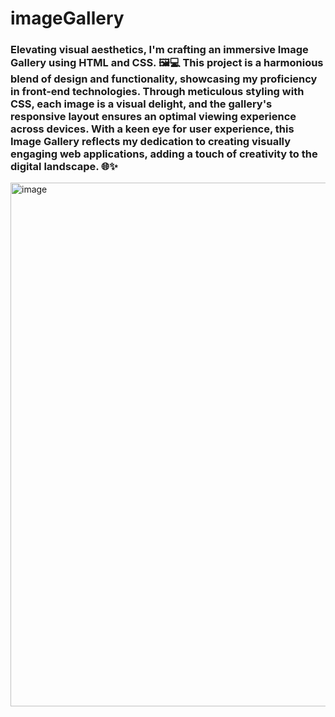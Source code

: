 # imageGallery
<h3>Elevating visual aesthetics, I'm crafting an immersive Image Gallery using HTML and CSS. 🖼️💻 This project is a harmonious blend of design and functionality, showcasing my proficiency in front-end technologies. Through meticulous styling with CSS, each image is a visual delight, and the gallery's responsive layout ensures an optimal viewing experience across devices. With a keen eye for user experience, this Image Gallery reflects my dedication to creating visually engaging web applications, adding a touch of creativity to the digital landscape. 🌐✨</h3>

<img width="838" alt="image" src="https://github.com/naitikjpatel/imageGallery/assets/120157810/d9d53a14-7fbf-4d36-b61d-1a38e9d1ddea">
